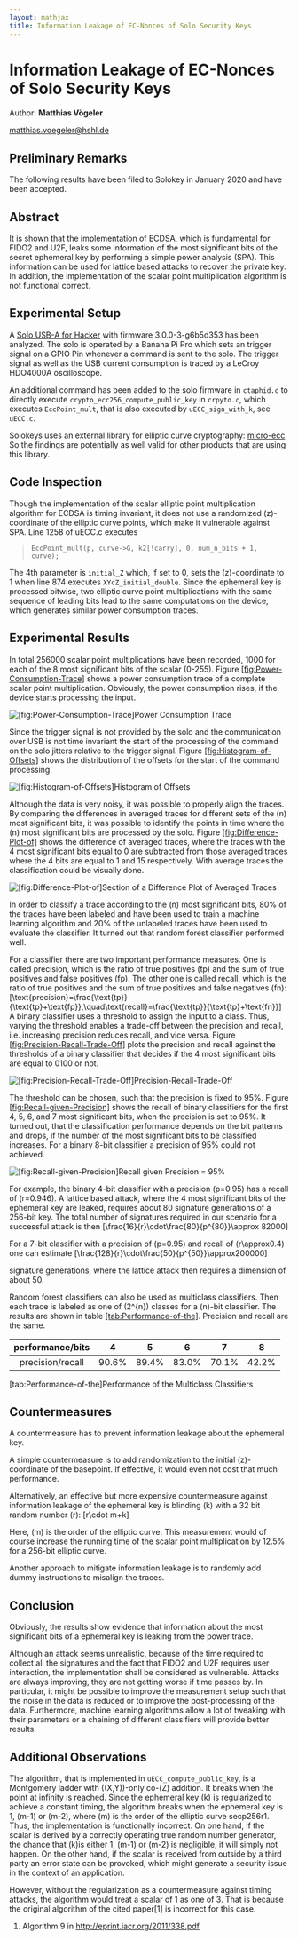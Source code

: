 ```yaml
---
layout: mathjax
title: Information Leakage of EC-Nonces of Solo Security Keys
---
```


# Information Leakage of EC-Nonces of Solo Security Keys

Author: **Matthias Vögeler**

matthias.voegeler@hshl.de

## Preliminary Remarks
The following results have been filed to Solokey in January 2020 and have been accepted.

## Abstract
It is shown that the implementation of ECDSA, which is fundamental for FIDO2 and U2F, leaks some information of the most significant bits of the secret ephemeral key by performing a simple power analysis (SPA). This information can be used for lattice based attacks to recover the private key. In addition, the implementation of the scalar point multiplication algorithm is not functional correct.

## Experimental Setup

A [Solo USB-A for Hacker](https://solokeys.com/products/solo-hacker) with firmware 3.0.0-3-g6b5d353 has been analyzed. The solo is operated by a Banana Pi Pro which sets an trigger signal on a GPIO Pin whenever a command is sent to the solo. The trigger signal as well as the USB current consumption is traced by a LeCroy HDO4000A oscilloscope.

An additional command has been added to the solo firmware in `ctaphid.c` to directly execute `crypto_ecc256_compute_public_key` in `crpyto.c`, which executes `EccPoint_mult`, that is also executed by `uECC_sign_with_k`, see `uECC.c`.

Solokeys uses an external library for elliptic curve cryptography: [micro-ecc](https://github.com/kmackay/micro-ecc). So the findings are potentially as well valid for other products that are using this library.

## Code Inspection

Though the implementation of the scalar elliptic point multiplication algorithm for ECDSA is timing invariant, it does not use a randomized \(z\)-coordinate of the elliptic curve points, which make it vulnerable against SPA. Line 1258 of uECC.c executes

> `EccPoint_mult(p, curve->G, k2[!carry], 0, num_n_bits + 1, curve);`

The 4th parameter is `initial_Z` which, if set to 0, sets the \(z\)-coordinate to 1 when line 874 executes `XYcZ_initial_double`. Since the ephemeral key is processed bitwise, two elliptic curve point multiplications with the same sequence of leading bits lead to the same computations on the device, which generates similar power consumption traces.

## Experimental Results

In total 256000 scalar point multiplications have been recorded, 1000 for each of the 8 most significant bits of the scalar (0-255). Figure [\[fig:Power-Consumption-Trace\]](#fig:Power-Consumption-Trace) shows a power consumption trace of a complete scalar point multiplication. Obviously, the power consumption rises, if the device starts processing the input.

![<span id="fig:Power-Consumption-Trace" label="fig:Power-Consumption-Trace">\[fig:Power-Consumption-Trace\]</span>Power Consumption Trace](figures/powertrace.png)

Since the trigger signal is not provided by the solo and the communication over USB is not time invariant the start of the processing of the command on the solo jitters relative to the trigger signal. Figure [\[fig:Histogram-of-Offsets\]](#fig:Histogram-of-Offsets) shows the distribution of the offsets for the start of the command processing.

![<span id="fig:Histogram-of-Offsets" label="fig:Histogram-of-Offsets">\[fig:Histogram-of-Offsets\]</span>Histogram of Offsets](figures/jitter_histogram.png)

Although the data is very noisy, it was possible to properly align the traces. By comparing the differences in averaged traces for different sets of the \(n\) most significant bits, it was possible to identify the points in time where the \(n\) most significant bits are processed by the solo. Figure [\[fig:Difference-Plot-of\]](#fig:Difference-Plot-of) shows the difference of averaged traces, where the traces with the 4 most significant bits equal to 0 are subtracted from those averaged traces where the 4 bits are equal to 1 and 15 respectively. With average traces the classification could be visually done.

![<span id="fig:Difference-Plot-of" label="fig:Difference-Plot-of">\[fig:Difference-Plot-of\]</span>Section of a Difference Plot of Averaged Traces](figures/average_difference_nibble.png)

In order to classify a trace according to the \(n\) most significant bits, 80% of the traces have been labeled and have been used to train a machine learning algorithm and 20% of the unlabeled traces have been used to evaluate the classifier. It turned out that random forest classifier performed well.

For a classifier there are two important performance measures. One is called precision, which is the ratio of true positives (tp) and the sum of true positives and false positives (fp). The other one is called recall, which is the ratio of true positives and the sum of true positives and false negatives (fn): \[\text{precision}=\frac{\text{tp}}{\text{tp}+\text{fp}},\quad\text{recall}=\frac{\text{tp}}{\text{tp}+\text{fn}}\] A binary classifier uses a threshold to assign the input to a class. Thus, varying the threshold enables a trade-off between the precision and recall, i.e. increasing precision reduces recall, and vice versa. Figure [\[fig:Precision-Recall-Trade-Off\]](#fig:Precision-Recall-Trade-Off) plots the precision and recall against the thresholds of a binary classifier that decides if the 4 most significant bits are equal to 0100 or not.

![<span id="fig:Precision-Recall-Trade-Off" label="fig:Precision-Recall-Trade-Off">\[fig:Precision-Recall-Trade-Off\]</span>Precision-Recall-Trade-Off](figures/prescicion-recall-4Bit-04.png)

The threshold can be chosen, such that the precision is fixed to 95%. Figure [\[fig:Recall-given-Precision\]](#fig:Recall-given-Precision) shows the recall of binary classifiers for the first 4, 5, 6, and 7 most significant bits, when the precision is set to 95%. It turned out, that the classification performance depends on the bit patterns and drops, if the number of the most significant bits to be classified increases. For a binary 8-bit classifier a precision of 95% could not achieved.

![<span id="fig:Recall-given-Precision" label="fig:Recall-given-Precision">\[fig:Recall-given-Precision\]</span>Recall given Precision = 95%](figures/recall_given_precision.png)

For example, the binary 4-bit classifier with a precision \(p=0.95\) has a recall of \(r=0.946\). A lattice based attack, where the 4 most significant bits of the ephemeral key are leaked, requires about 80 signature generations of a 256-bit key. The total number of signatures required in our scenario for a successful attack is then \[\frac{16}{r}\cdot\frac{80}{p^{80}}\approx 82000\]

For a 7-bit classifier with a precision of \(p=0.95\) and recall of \(r\approx0.4\) one can estimate \[\frac{128}{r}\cdot\frac{50}{p^{50}}\approx200000\]

signature generations, where the lattice attack then requires a dimension of about 50.

Random forest classifiers can also be used as multiclass classifiers. Then each trace is labeled as one of \(2^{n}\) classes for a \(n\)-bit classifier. The results are shown in table [\[tab:Performance-of-the\]](#tab:Performance-of-the). Precision and recall are the same.

| performance/bits |   4   |   5   |   6   |   7   |   8   |
| :--------------: | :---: | :---: | :---: | :---: | :---: |
| precision/recall | 90.6% | 89.4% | 83.0% | 70.1% | 42.2% |

<span id="tab:Performance-of-the" label="tab:Performance-of-the">\[tab:Performance-of-the\]</span>Performance of the Multiclass Classifiers

## Countermeasures

A countermeasure has to prevent information leakage about the ephemeral key.

A simple countermeasure is to add randomization to the initial \(z\)-coordinate of the basepoint. If effective, it would even not cost that much performance.

Alternatively, an effective but more expensive countermeasure against information leakage of the ephemeral key is blinding \(k\) with a 32 bit random number \(r\): \[r\cdot m+k\]

Here, \(m\) is the order of the elliptic curve. This measurement would of course increase the running time of the scalar point multiplication by 12.5% for a 256-bit elliptic curve.

Another approach to mitigate information leakage is to randomly add dummy instructions to misalign the traces.

## Conclusion

Obviously, the results show evidence that information about the most significant bits of a ephemeral key is leaking from the power trace.

Although an attack seems unrealistic, because of the time required to collect all the signatures and the fact that FIDO2 and U2F requires user interaction, the implementation shall be considered as vulnerable. Attacks are always improving, they are not getting worse if time passes by. In particular, it might be possible to improve the measurement setup such that the noise in the data is reduced or to improve the post-processing of the data. Furthermore, machine learning algorithms allow a lot of tweaking with their parameters or a chaining of different classifiers will provide better results.

## Additional Observations

The algorithm, that is implemented in `uECC_compute_public_key`, is a Montgomery ladder with \((X,Y)\)-only co-\(Z\) addition. It breaks when the point at infinity is reached. Since the ephemeral key \(k\) is regularized to achieve a constant timing, the algorithm breaks when the ephemeral key is 1, \(m-1\) or \(m-2\), where \(m\) is the order of the elliptic curve secp256r1. Thus, the implementation is functionally incorrect. On one hand, if the scalar is derived by a correctly operating true random number generator, the chance that \(k\)is either 1, \(m-1\) or \(m-2\) is negligible, it will simply not happen. On the other hand, if the scalar is received from outside by a third party an error state can be provoked, which might generate a security issue in the context of an application.

However, without the regularization as a countermeasure against timing attacks, the algorithm would treat a scalar of 1 as one of 3. That is because the original algorithm of the cited paper\[1\] is incorrect for this case.

1.  Algorithm 9 in http://eprint.iacr.org/2011/338.pdf

